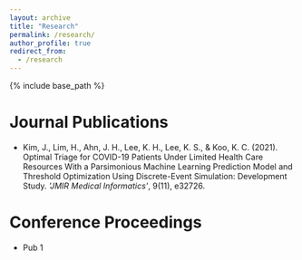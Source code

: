 ```yaml
---
layout: archive
title: "Research"
permalink: /research/
author_profile: true
redirect_from:
  - /research
---
```


{% include base_path %}



Journal Publications
======
* Kim, J., Lim, H., Ahn, J. H., Lee, K. H., Lee, K. S., & Koo, K. C. (2021). Optimal Triage for COVID-19 Patients Under Limited Health Care Resources With a Parsimonious Machine Learning Prediction Model and Threshold Optimization Using Discrete-Event Simulation: Development Study. *'JMIR Medical Informatics'*, 9(11), e32726.



Conference Proceedings
======
* Pub 1
